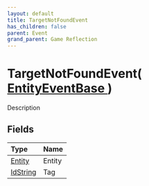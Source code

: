 ```yaml
---
layout: default
title: TargetNotFoundEvent
has_children: false
parent: Event
grand_parent: Game Reflection
---
```

# TargetNotFoundEvent( [ EntityEventBase ](/riftbreaker-wiki/docs/game-reflection/events/entity_event_base/) )
Description 

## Fields

| Type | Name |
|:----------|:--------------|
| [Entity](/riftbreaker-wiki/docs/game-reflection/classes/entity/) | Entity |
| [IdString](/riftbreaker-wiki/docs/game-reflection/components/id_string/) | Tag |

